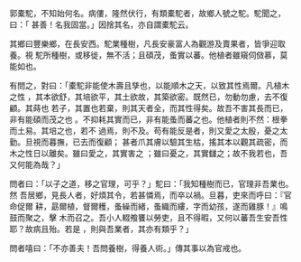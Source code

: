 郭橐駝，不知始何名。病僂，隆然伏行，有類橐駝者，故鄉人號之駝。駝聞之，曰：「
甚善！名我固當。」因捨其名，亦自謂橐駝云。

其鄉曰豐樂鄉，在長安西。駝業種樹，凡長安豪富人為觀游及賣果者，皆爭迎取養。視
駝所種樹，或移徙，無不活；且碩茂，蚤實以蕃。他植者雖窺伺傚慕，莫能如也。

有問之，對曰：「橐駝非能使木壽且孳也，以能順木之天，以致其性焉爾。凡植木之性
，其本欲舒，其培欲平，其土欲故，其築欲密。既然已，勿動勿慮，去不復顧。其蒔也
若子，其置也若棄，則其天者全，而其性得矣。故吾不害其長而已，非有能碩而茂之也
。不抑耗其實而已，非有能蚤而蕃之也。他植者則不然：根拳而土易。其培之也，若不
過焉，則不及。苟有能反是者，則又愛之太殷，憂之太勤。旦視而暮撫，已去而復顧；
甚者爪其膚以驗其生枯，搖其本以觀其疏密，而木之性日以離矣。雖曰愛之，其實害之
；雖曰憂之，其實讎之；故不我若也，吾又何能為哉？」

問者曰：「以子之道，移之官理，可乎？」駝曰：「我知種樹而已，官理非吾業也。然
吾居鄉，見長人者，好煩其令，若甚憐焉，而卒以禍。旦暮，吏來而呼曰：『官命促爾
耕，勗爾植，督爾穫，蚤繰而緒，蚤織而縷，字而幼孩，遂而雞豚！』鳴鼓而聚之，擊
木而召之。吾小人輟飧饔以勞吏，且不得暇，又何以蕃吾生安吾性耶？故病且殆。若是
，則與吾業者，其亦有類乎？」

問者嘻曰：「不亦善夫！吾問養樹，得養人術。」傳其事以為官戒也。

